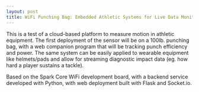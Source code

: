 ```yaml
---
layout: post
title: WiFi Punching Bag: Embedded Athletic Systems for Live Data Monitoring
---
```


This is a test of a cloud-based platform to measure motion in athletic equipment. The first deployment of the sensor will be on a 100lb. punching bag, with a web companion program that will be tracking punch efficiency and power. The same system can be easily applied to wearable equipment like helmets/pads and allow for streaming diagnostic impact data (eg. how hard a player sustains a tackle).



Based on the Spark Core WiFi development board, with a backend service developed with Python, with web deployment built with Flask and Socket.io.